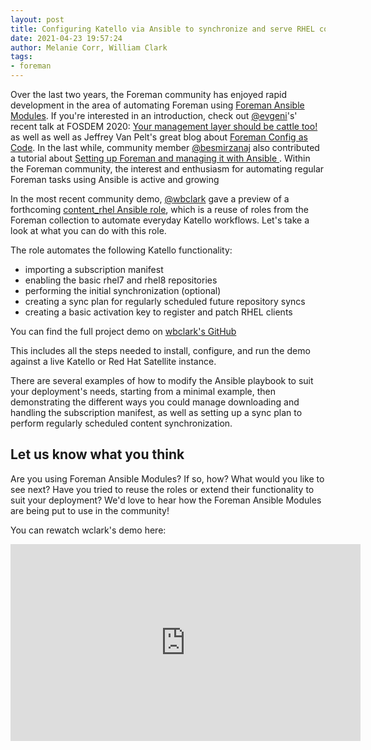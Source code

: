 ```yaml
---
layout: post
title: Configuring Katello via Ansible to synchronize and serve RHEL content
date: 2021-04-23 19:57:24
author: Melanie Corr, William Clark
tags:
- foreman
---
```


Over the last two years, the Foreman community has enjoyed rapid development in the area of automating Foreman using [Foreman Ansible Modules](https://github.com/theforeman/foreman-ansible-modules). If you're interested in an introduction, check out [@evgeni](https://community.theforeman.org/u/evgeni/summary)'s' recent talk at FOSDEM 2020: [Your management layer should be cattle too!](https://video.fosdem.org/fosdem/2021/D.infra/yourmanagementlayershouldbecattletoo.mp4) as well as well as Jeffrey Van Pelt's great blog about [Foreman Config as Code](https://theforeman.org/2020/10/foreman-config-as-code.html). In the last while, community member [@besmirzanaj](https://community.theforeman.org/u/besmirzanaj/summary) also contributed a tutorial about [Setting up Foreman and managing it with Ansible ](https://community.theforeman.org/t/set-up-foreman-and-manage-it-with-ansible/22717?u=mcorr). Within the Foreman community, the interest and enthusiasm for automating regular Foreman tasks using Ansible is active and growing

<!--more-->


In the most recent community demo, [@wbclark](https://community.theforeman.org/u/wbclark) gave a preview of a forthcoming [content_rhel Ansible role](https://github.com/theforeman/foreman-ansible-modules/tree/develop/roles/content_rhel), which is a reuse of roles from the Foreman collection to automate everyday Katello workflows. Let's take a look at what you can do with this role.

The role automates the following Katello functionality:

* importing a subscription manifest
* enabling the basic rhel7 and rhel8 repositories
* performing the initial synchronization (optional)
* creating a sync plan for regularly scheduled future repository syncs
* creating a basic activation key to register and patch RHEL clients

You can find the full project demo on [wbclark's GitHub](https://github.com/wbclark/content_rhel_demo)

This includes all the steps needed to install, configure, and run the demo against a live Katello or Red Hat Satellite instance.

There are several examples of how to modify the Ansible playbook to suit your deployment's needs, starting from a minimal example, then demonstrating the different ways you could manage downloading and handling the subscription manifest, as well as setting up a sync plan to perform regularly scheduled content synchronization.

## Let us know what you think

Are you using Foreman Ansible Modules? If so, how? What would you like to see next? Have you tried to reuse the roles or extend their functionality to suit your deployment? We'd love to hear how the Foreman Ansible Modules are being put to use in the community!

You can rewatch wclark's demo here:

<iframe width="560" height="315" src="https://www.youtube.com/embed/k0spcDCIYYU" title="YouTube video player" frameborder="0" allow="accelerometer; autoplay; clipboard-write; encrypted-media; gyroscope; picture-in-picture" allowfullscreen></iframe>
